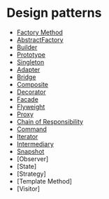 # Design patterns

- [Factory Method](src/FactoryMethod/index.ts)
- [AbstractFactory](src/AbstractFactory/index.ts)
- [Builder](src/Builder/index.ts)
- [Prototype](src/Prototype/index.ts)
- [Singleton](src/Singleton/index.ts)
- [Adapter](src/Adapter/index.ts)
- [Bridge](src/Bridge/index.ts)
- [Composite](src/Composite/index.ts)
- [Decorator](src/Decorator/index.ts)
- [Facade](src/Facade/index.ts)
- [Flyweight](src/Flyweight/index.ts)
- [Proxy](src/Proxy/index.ts)
- [Chain of Responsibility](src/Chain/index.ts)
- [Command](src/Command/index.ts)
- [Iterator](src/Iterator/index.ts)
- [Intermediary](src/Intermediary/index.ts)
- [Snapshot](src/Snapshot/index.ts)
- [Observer]<!--(src/Observer/index.ts)-->
- [State]<!--(src/State/index.ts)-->
- [Strategy]<!--(src/Strategy/index.ts)-->
- [Template Method]<!--(src/Template/index.ts)-->
- [Visitor]<!--(src/Visitor/index.ts)-->

